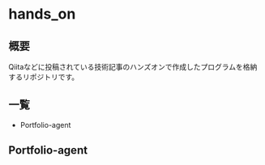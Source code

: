 # hands_on

## 概要

Qiitaなどに投稿されている技術記事のハンズオンで作成したプログラムを格納するリポジトリです。

## 一覧

* Portfolio-agent

## Portfolio-agent
